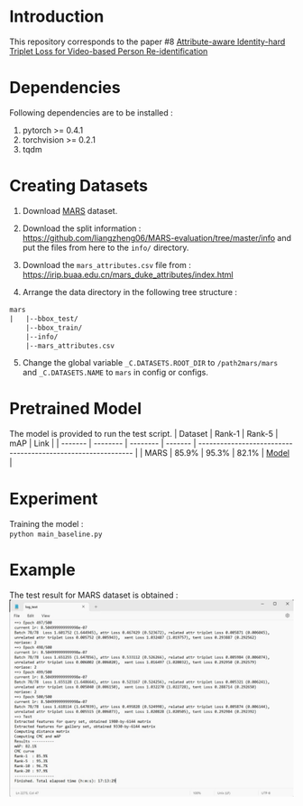 # Introduction
This repository corresponds to the paper #8
[Attribute-aware Identity-hard Triplet Loss for Video-based Person Re-identification](https://arxiv.org/abs/2006.07597)

# Dependencies
Following dependencies are to be installed : <br>
1. pytorch >= 0.4.1 
2. torchvision >= 0.2.1
3. tqdm 

# Creating Datasets
1. Download [MARS](http://zheng-lab.cecs.anu.edu.au/Project/project_mars.html) dataset.
2. Download the split information : https://github.com/liangzheng06/MARS-evaluation/tree/master/info and put the files from here to the `info/` directory.
3. Download the `mars_attributes.csv` file from : https://irip.buaa.edu.cn/mars_duke_attributes/index.html

4. Arrange the data directory in the following tree structure : 

```
mars
|   |--bbox_test/
    |--bbox_train/
    |--info/
    |--mars_attributes.csv

```
5. Change the global variable `_C.DATASETS.ROOT_DIR` to `/path2mars/mars` and `_C.DATASETS.NAME` to `mars` in config or configs.

# Pretrained Model
The model is provided to run the test script.
| Dataset |  Rank-1  |  Rank-5  |  mAP    | Link                                                         |
| ------- | -------- | -------- | ------- | ------------------------------------------------------------ |
| MARS    |  85.9%   |  95.3%   |  82.1%  | [Model](https://drive.google.com/file/d/1vnlreZkFUd1Z3kmww46INOChExIh53VK/view?usp=sharing)  |


# Experiment
Training the model : <br>
`python main_baseline.py`

# Example
The test result for MARS dataset is obtained : <br>
<img src="imgs/mars-res.jpg">
